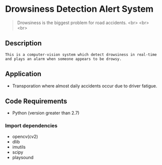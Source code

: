 # Drowsiness Detection Alert System

 > Drowsiness is the biggest problem for road accidents.
<br\>
<br\>
<br\>
## Description  
```This is a computer-vision system which detect drowsiness in real-time and plays an alarm when someone appears to be drowsy.```



## Application
 - Transporation where almost daily accidents occur due to driver fatigue.



## Code Requirements
 - Python (version greater than 2.7)
 
 ### Import dependencies
  - opencv(cv2)
  - dlib
  - imutils
  - scipy
  - playsound
  
